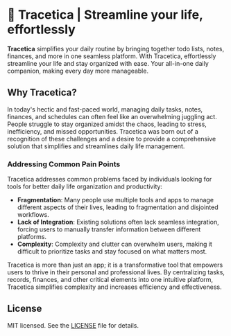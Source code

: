 # 🚄 Tracetica | Streamline your life, effortlessly

**Tracetica** simplifies your daily routine by bringing together todo lists, notes, finances, and more in one seamless platform. With Tracetica, effortlessly streamline your life and stay organized with ease. Your all-in-one daily companion, making every day more manageable.

## Why Tracetica?

In today's hectic and fast-paced world, managing daily tasks, notes, finances, and schedules can often feel like an overwhelming juggling act. People struggle to stay organized amidst the chaos, leading to stress, inefficiency, and missed opportunities. Tracetica was born out of a recognition of these challenges and a desire to provide a comprehensive solution that simplifies and streamlines daily life management.

### Addressing Common Pain Points

Tracetica addresses common problems faced by individuals looking for tools for better daily life organization and productivity:

- **Fragmentation**: Many people use multiple tools and apps to manage different aspects of their lives, leading to fragmentation and disjointed workflows.
- **Lack of Integration**: Existing solutions often lack seamless integration, forcing users to manually transfer information between different platforms.
- **Complexity**: Complexity and clutter can overwhelm users, making it difficult to prioritize tasks and stay focused on what matters most.

Tracetica is more than just an app; it is a transformative tool that empowers users to thrive in their personal and professional lives. By centralizing tasks, records, finances, and other critical elements into one intuitive platform, Tracetica simplifies complexity and increases efficiency and effectiveness.

## License

MIT licensed. See the [LICENSE](./LICENSE) file for details.
